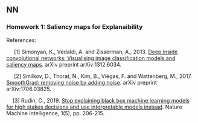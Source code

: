 ## NN

### **Homework 1:** Saliency maps for Explanaibility
References:

&ensp;&thinsp;&ensp; [1] Simonyan, K., Vedaldi, A. and Zisserman, A., 2013. [Deep inside convolutional networks: Visualising image classification models and saliency maps](https://arxiv.org/abs/1312.6034). arXiv preprint arXiv:1312.6034.

&ensp;&thinsp;&ensp; [2] Smilkov, D., Thorat, N., Kim, B., Viégas, F. and Wattenberg, M., 2017. [SmoothGrad: removing noise by adding noise](https://arxiv.org/abs/1706.03825). arXiv preprint arXiv:1706.03825.

&ensp;&thinsp;&ensp;[3] Rudin, C., 2019. [Stop explaining black box machine learning models for high stakes decisions and use interpretable models instead](https://www.nature.com/articles/s42256-019-0048-x). Nature Machine Intelligence, 1(5), pp. 206-215.
